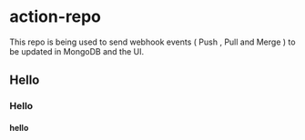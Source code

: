 # action-repo
This repo is being used to send webhook events ( Push , Pull and Merge ) to be updated in MongoDB and the UI. 



## Hello
### Hello
#### hello
